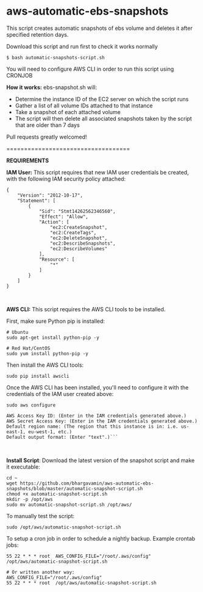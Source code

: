 # aws-automatic-ebs-snapshots
This script creates automatic snapshots of ebs volume and deletes it after specified retention days.

Download this script and run first to check it works normally
```
$ bash automatic-snapshots-script.sh
```

You will need to configure AWS CLI in order to run this script using CRONJOB


**How it works:**
ebs-snapshot.sh will:
- Determine the instance ID of the EC2 server on which the script runs
- Gather a list of all volume IDs attached to that instance
- Take a snapshot of each attached volume
- The script will then delete all associated snapshots taken by the script that are older than 7 days

Pull requests greatly welcomed!

===================================

**REQUIREMENTS**

**IAM User:** This script requires that new IAM user credentials be created, with the following IAM security policy attached:

```
{
    "Version": "2012-10-17",
    "Statement": [
        {
            "Sid": "Stmt14262562346560",
            "Effect": "Allow",
            "Action": [
                "ec2:CreateSnapshot",
                "ec2:CreateTags",
                "ec2:DeleteSnapshot",
                "ec2:DescribeSnapshots",
                "ec2:DescribeVolumes"
            ],
            "Resource": [
                "*"
            ]
        }
    ]
}
```
<br />

**AWS CLI:** This script requires the AWS CLI tools to be installed.

First, make sure Python pip is installed:
```
# Ubuntu
sudo apt-get install python-pip -y

# Red Hat/CentOS
sudo yum install python-pip -y
```
Then install the AWS CLI tools: 
```
sudo pip install awscli
```
Once the AWS CLI has been installed, you'll need to configure it with the credentials of the IAM user created above:

```
sudo aws configure

AWS Access Key ID: (Enter in the IAM credentials generated above.)
AWS Secret Access Key: (Enter in the IAM credentials generated above.)
Default region name: (The region that this instance is in: i.e. us-east-1, eu-west-1, etc.)
Default output format: (Enter "text".)```
```
<br />

**Install Script**: Download the latest version of the snapshot script and make it executable:
```
cd ~
wget https://github.com/bhargavamin/aws-automatic-ebs-snapshots/blob/master/automatic-snapshot-script.sh
chmod +x automatic-snapshot-script.sh
mkdir -p /opt/aws
sudo mv automatic-snapshot-script.sh /opt/aws/
```
To manually test the script:
```
sudo /opt/aws/automatic-snapshot-script.sh
```

To setup a cron job in order to schedule a nightly backup. Example crontab jobs:
```
55 22 * * * root  AWS_CONFIG_FILE="/root/.aws/config" /opt/aws/automatic-snapshot-script.sh

# Or written another way:
AWS_CONFIG_FILE="/root/.aws/config" 
55 22 * * * root  /opt/aws/automatic-snapshot-script.sh
```



